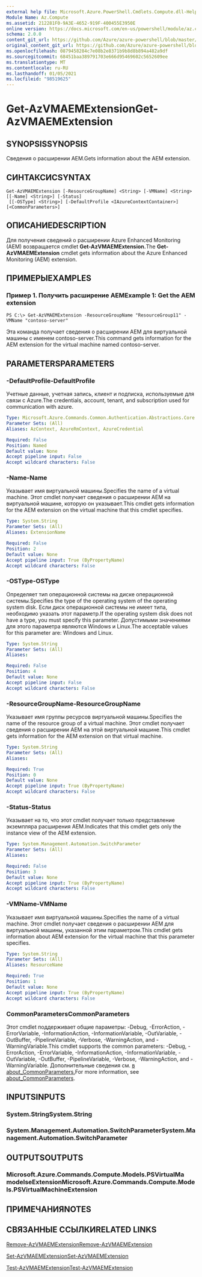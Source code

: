 ```yaml
---
external help file: Microsoft.Azure.PowerShell.Cmdlets.Compute.dll-Help.xml
Module Name: Az.Compute
ms.assetid: 212281F0-9A3E-4652-919F-400455E3950E
online version: https://docs.microsoft.com/en-us/powershell/module/az.compute/get-azvmaemextension
schema: 2.0.0
content_git_url: https://github.com/Azure/azure-powershell/blob/master/src/Compute/Compute/help/Get-AzVMAEMExtension.md
original_content_git_url: https://github.com/Azure/azure-powershell/blob/master/src/Compute/Compute/help/Get-AzVMAEMExtension.md
ms.openlocfilehash: 0879458284c7e08b2e8371b9b8d8b894a482a9df
ms.sourcegitcommit: 68451baa389791703e666d95469602c5652609ee
ms.translationtype: MT
ms.contentlocale: ru-RU
ms.lasthandoff: 01/05/2021
ms.locfileid: "98519625"
---
```

# <span data-ttu-id="b7f4e-101">Get-AzVMAEMExtension</span><span class="sxs-lookup"><span data-stu-id="b7f4e-101">Get-AzVMAEMExtension</span></span>

## <span data-ttu-id="b7f4e-102">SYNOPSIS</span><span class="sxs-lookup"><span data-stu-id="b7f4e-102">SYNOPSIS</span></span>
<span data-ttu-id="b7f4e-103">Сведения о расширении AEM.</span><span class="sxs-lookup"><span data-stu-id="b7f4e-103">Gets information about the AEM extension.</span></span>

## <span data-ttu-id="b7f4e-104">СИНТАКСИС</span><span class="sxs-lookup"><span data-stu-id="b7f4e-104">SYNTAX</span></span>

```
Get-AzVMAEMExtension [-ResourceGroupName] <String> [-VMName] <String> [[-Name] <String>] [-Status]
 [[-OSType] <String>] [-DefaultProfile <IAzureContextContainer>] [<CommonParameters>]
```

## <span data-ttu-id="b7f4e-105">ОПИСАНИЕ</span><span class="sxs-lookup"><span data-stu-id="b7f4e-105">DESCRIPTION</span></span>
<span data-ttu-id="b7f4e-106">Для получения сведений о расширении Azure Enhanced Monitoring (AEM) возвращается cmdlet **Get-AzVMAEMExtension.**</span><span class="sxs-lookup"><span data-stu-id="b7f4e-106">The **Get-AzVMAEMExtension** cmdlet gets information about the Azure Enhanced Monitoring (AEM) extension.</span></span>

## <span data-ttu-id="b7f4e-107">ПРИМЕРЫ</span><span class="sxs-lookup"><span data-stu-id="b7f4e-107">EXAMPLES</span></span>

### <span data-ttu-id="b7f4e-108">Пример 1. Получить расширение AEM</span><span class="sxs-lookup"><span data-stu-id="b7f4e-108">Example 1: Get the AEM extension</span></span>
```
PS C:\> Get-AzVMAEMExtension -ResourceGroupName "ResourceGroup11" -VMName "contoso-server"
```

<span data-ttu-id="b7f4e-109">Эта команда получает сведения о расширении AEM для виртуальной машины с именем contoso-server.</span><span class="sxs-lookup"><span data-stu-id="b7f4e-109">This command gets information for the AEM extension for the virtual machine named contoso-server.</span></span>

## <span data-ttu-id="b7f4e-110">PARAMETERS</span><span class="sxs-lookup"><span data-stu-id="b7f4e-110">PARAMETERS</span></span>

### <span data-ttu-id="b7f4e-111">-DefaultProfile</span><span class="sxs-lookup"><span data-stu-id="b7f4e-111">-DefaultProfile</span></span>
<span data-ttu-id="b7f4e-112">Учетные данные, учетная запись, клиент и подписка, используемые для связи с Azure.</span><span class="sxs-lookup"><span data-stu-id="b7f4e-112">The credentials, account, tenant, and subscription used for communication with azure.</span></span>

```yaml
Type: Microsoft.Azure.Commands.Common.Authentication.Abstractions.Core.IAzureContextContainer
Parameter Sets: (All)
Aliases: AzContext, AzureRmContext, AzureCredential

Required: False
Position: Named
Default value: None
Accept pipeline input: False
Accept wildcard characters: False
```

### <span data-ttu-id="b7f4e-113">-Name</span><span class="sxs-lookup"><span data-stu-id="b7f4e-113">-Name</span></span>
<span data-ttu-id="b7f4e-114">Указывает имя виртуальной машины.</span><span class="sxs-lookup"><span data-stu-id="b7f4e-114">Specifies the name of a virtual machine.</span></span>
<span data-ttu-id="b7f4e-115">Этот cmdlet получает сведения о расширении AEM на виртуальной машине, которую он указывает.</span><span class="sxs-lookup"><span data-stu-id="b7f4e-115">This cmdlet gets information for the AEM extension on the virtual machine that this cmdlet specifies.</span></span>

```yaml
Type: System.String
Parameter Sets: (All)
Aliases: ExtensionName

Required: False
Position: 2
Default value: None
Accept pipeline input: True (ByPropertyName)
Accept wildcard characters: False
```

### <span data-ttu-id="b7f4e-116">-OSType</span><span class="sxs-lookup"><span data-stu-id="b7f4e-116">-OSType</span></span>
<span data-ttu-id="b7f4e-117">Определяет тип операционной системы на диске операционной системы.</span><span class="sxs-lookup"><span data-stu-id="b7f4e-117">Specifies the type of the operating system of the operating system disk.</span></span>
<span data-ttu-id="b7f4e-118">Если диск операционной системы не имеет типа, необходимо указать этот параметр.</span><span class="sxs-lookup"><span data-stu-id="b7f4e-118">If the operating system disk does not have a type, you must specify this parameter.</span></span>
<span data-ttu-id="b7f4e-119">Допустимыми значениями для этого параметра являются Windows и Linux.</span><span class="sxs-lookup"><span data-stu-id="b7f4e-119">The acceptable values for this parameter are: Windows and Linux.</span></span>

```yaml
Type: System.String
Parameter Sets: (All)
Aliases:

Required: False
Position: 4
Default value: None
Accept pipeline input: False
Accept wildcard characters: False
```

### <span data-ttu-id="b7f4e-120">-ResourceGroupName</span><span class="sxs-lookup"><span data-stu-id="b7f4e-120">-ResourceGroupName</span></span>
<span data-ttu-id="b7f4e-121">Указывает имя группы ресурсов виртуальной машины.</span><span class="sxs-lookup"><span data-stu-id="b7f4e-121">Specifies the name of the resource group of a virtual machine.</span></span>
<span data-ttu-id="b7f4e-122">Этот cmdlet получает сведения о расширении AEM на этой виртуальной машине.</span><span class="sxs-lookup"><span data-stu-id="b7f4e-122">This cmdlet gets information for the AEM extension on that virtual machine.</span></span>

```yaml
Type: System.String
Parameter Sets: (All)
Aliases:

Required: True
Position: 0
Default value: None
Accept pipeline input: True (ByPropertyName)
Accept wildcard characters: False
```

### <span data-ttu-id="b7f4e-123">-Status</span><span class="sxs-lookup"><span data-stu-id="b7f4e-123">-Status</span></span>
<span data-ttu-id="b7f4e-124">Указывает на то, что этот cmdlet получает только представление экземпляра расширения AEM.</span><span class="sxs-lookup"><span data-stu-id="b7f4e-124">Indicates that this cmdlet gets only the instance view of the AEM extension.</span></span>

```yaml
Type: System.Management.Automation.SwitchParameter
Parameter Sets: (All)
Aliases:

Required: False
Position: 3
Default value: None
Accept pipeline input: True (ByPropertyName)
Accept wildcard characters: False
```

### <span data-ttu-id="b7f4e-125">-VMName</span><span class="sxs-lookup"><span data-stu-id="b7f4e-125">-VMName</span></span>
<span data-ttu-id="b7f4e-126">Указывает имя виртуальной машины.</span><span class="sxs-lookup"><span data-stu-id="b7f4e-126">Specifies the name of a virtual machine.</span></span>
<span data-ttu-id="b7f4e-127">Этот cmdlet получает сведения о расширении AEM для виртуальной машины, указанной этим параметром.</span><span class="sxs-lookup"><span data-stu-id="b7f4e-127">This cmdlet gets information about AEM extension for the virtual machine that this parameter specifies.</span></span>

```yaml
Type: System.String
Parameter Sets: (All)
Aliases: ResourceName

Required: True
Position: 1
Default value: None
Accept pipeline input: True (ByPropertyName)
Accept wildcard characters: False
```

### <span data-ttu-id="b7f4e-128">CommonParameters</span><span class="sxs-lookup"><span data-stu-id="b7f4e-128">CommonParameters</span></span>
<span data-ttu-id="b7f4e-129">Этот cmdlet поддерживает общие параметры: -Debug, -ErrorAction, -ErrorVariable, -InformationAction, -InformationVariable, -OutVariable, -OutBuffer, -PipelineVariable, -Verbose, -WarningAction, and -WarningVariable.</span><span class="sxs-lookup"><span data-stu-id="b7f4e-129">This cmdlet supports the common parameters: -Debug, -ErrorAction, -ErrorVariable, -InformationAction, -InformationVariable, -OutVariable, -OutBuffer, -PipelineVariable, -Verbose, -WarningAction, and -WarningVariable.</span></span> <span data-ttu-id="b7f4e-130">Дополнительные сведения см. [в about_CommonParameters.](http://go.microsoft.com/fwlink/?LinkID=113216)</span><span class="sxs-lookup"><span data-stu-id="b7f4e-130">For more information, see [about_CommonParameters](http://go.microsoft.com/fwlink/?LinkID=113216).</span></span>

## <span data-ttu-id="b7f4e-131">INPUTS</span><span class="sxs-lookup"><span data-stu-id="b7f4e-131">INPUTS</span></span>

### <span data-ttu-id="b7f4e-132">System.String</span><span class="sxs-lookup"><span data-stu-id="b7f4e-132">System.String</span></span>

### <span data-ttu-id="b7f4e-133">System.Management.Automation.SwitchParameter</span><span class="sxs-lookup"><span data-stu-id="b7f4e-133">System.Management.Automation.SwitchParameter</span></span>

## <span data-ttu-id="b7f4e-134">OUTPUTS</span><span class="sxs-lookup"><span data-stu-id="b7f4e-134">OUTPUTS</span></span>

### <span data-ttu-id="b7f4e-135">Microsoft.Azure.Commands.Compute.Models.PSVirtualMa modelseExtension</span><span class="sxs-lookup"><span data-stu-id="b7f4e-135">Microsoft.Azure.Commands.Compute.Models.PSVirtualMachineExtension</span></span>

## <span data-ttu-id="b7f4e-136">ПРИМЕЧАНИЯ</span><span class="sxs-lookup"><span data-stu-id="b7f4e-136">NOTES</span></span>

## <span data-ttu-id="b7f4e-137">СВЯЗАННЫЕ ССЫЛКИ</span><span class="sxs-lookup"><span data-stu-id="b7f4e-137">RELATED LINKS</span></span>

[<span data-ttu-id="b7f4e-138">Remove-AzVMAEMExtension</span><span class="sxs-lookup"><span data-stu-id="b7f4e-138">Remove-AzVMAEMExtension</span></span>](./Remove-AzVMAEMExtension.md)

[<span data-ttu-id="b7f4e-139">Set-AzVMAEMExtension</span><span class="sxs-lookup"><span data-stu-id="b7f4e-139">Set-AzVMAEMExtension</span></span>](./Set-AzVMAEMExtension.md)

[<span data-ttu-id="b7f4e-140">Test-AzVMAEMExtension</span><span class="sxs-lookup"><span data-stu-id="b7f4e-140">Test-AzVMAEMExtension</span></span>](./Test-AzVMAEMExtension.md)


